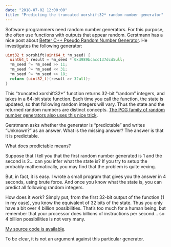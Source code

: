 ```yaml
---
date: "2018-07-02 12:00:00"
title: "Predicting the truncated xorshift32* random number generator"
---
```




Software programmers need random number generators. For this purpose, the often use functions with outputs that appear random. Gerstmann has a nice post about [Better C++ Pseudo Random Number Generator](https://arvid.io/2018/07/02/better-cxx-prng/). He investigates the following generator:
```C
uint32_t xorshift(uint64_t *m_seed) {
  uint64_t result = *m_seed * 0xd989bcacc137dcd5ull;
  *m_seed ^= *m_seed >> 11;
  *m_seed ^= *m_seed << 31;
  *m_seed ^= *m_seed >> 18;
  return (uint32_t)(result >> 32ull);
}
```


This &ldquo;truncated xorshift32*&rdquo; function returns 32-bit &ldquo;random&rdquo; integers, and takes in a 64-bit state function. Each time you call the function, the state is updated, so that following random integers will vary. Thus the state and the returned random numbers are distinct concepts. [The PCG family of random number generators also uses this nice trick](http://www.pcg-random.org).

Gerstmann asks whether the generator is &ldquo;predictable&rdquo; and writes &ldquo;Unknown?&rdquo; as an answer. What is the missing answer? The answer is that it is predictable.

What does predictable means? 

Suppose that I tell you that the first random number generated is 1 and the second is 2&hellip; can you infer what the state is? If you try to setup the probably mathematically, you may find that the problem is quite vexing. 

But, in fact, it is easy. I wrote a small program that gives you the answer in 4 seconds, using brute force. And once you know what the state is, you can predict all following random integers.

How does it work? Simply put, from the first 32-bit output of the function (1 in my case), you know the equivalent of 32 bits of the state. Thus you only have a bit over 4 billion possibilities. That&rsquo;s too much for a human being, but remember that your processor does billions of instructions per second&hellip; so 4 billion possibilities is not very many.

[My source code is available](https://github.com/lemire/Code-used-on-Daniel-Lemire-s-blog/blob/master/2018/07/02/cracktrunc.c).

To be clear, it is not an argument against this particular generator.

